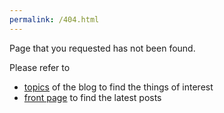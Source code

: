 ```yaml
---
permalink: /404.html
---
```

Page that you requested has not been found.

Please refer to

- [topics](/topics/) of the blog to find the things of interest
- [front page](/) to find the latest posts
